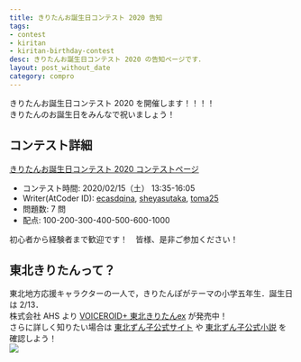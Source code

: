 ```yaml
---
title: きりたんお誕生日コンテスト 2020 告知
tags:
- contest
- kiritan
- kiritan-birthday-contest
desc: きりたんお誕生日コンテスト 2020 の告知ページです．
layout: post_without_date
category: compro
---
```


きりたんお誕生日コンテスト 2020 を開催します！！！！<br>
きりたんのお誕生日をみんなで祝いましょう！<br>

## コンテスト詳細
<a href="https://www.hackerrank.com/kiritan-birthday-contest-2020">きりたんお誕生日コンテスト 2020 コンテストページ</a>

- コンテスト時間: 2020/02/15（土）  13:35-16:05
- Writer(AtCoder ID): <a href="https://atcoder.jp/users/ecasdqina">ecasdqina</a>, <a href="https://atcoder.jp/users/sheyasutaka">sheyasutaka</a>, <a href="https://atcoder.jp/users/toma25">toma25</a>
- 問題数: 7 問
- 配点: 100-200-300-400-500-600-1000

初心者から経験者まで歓迎です！　皆様、是非ご参加ください！

## 東北きりたんって？
東北地方応援キャラクターの一人で，きりたんぽがテーマの小学五年生．誕生日は 2/13．<br>
株式会社 AHS より <a href="https://www.ah-soft.com/voiceroid/kiritan/">VOICEROID+ 東北きりたんex</a> が発売中！<br>
さらに詳しく知りたい場合は <a href="https://zunko.jp/">東北ずん子公式サイト</a> や <a href="http://inove.jp/sectionuserlist.php?nid=8">東北ずん子公式小説</a> を確認しよう！<br>
<img src="{{ site.baseurl }}/resources/zzm_a1zunko110.png" cite="https://zunko.jp/con_illust.html">